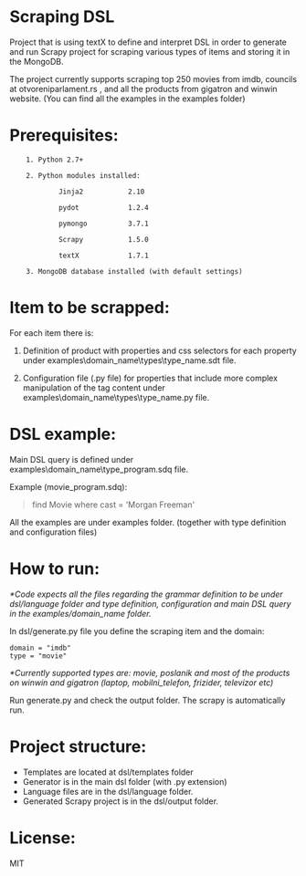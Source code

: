 # Scraping DSL

Project that is using textX to define and interpret DSL in order to generate and run Scrapy project for scraping various types of items and storing it in the MongoDB.

The project currently supports scraping top 250 movies from imdb, councils at otvoreniparlament.rs , and all the products from gigatron and winwin website. (You can find all the examples in the examples folder)

# Prerequisites:

        1. Python 2.7+

        2. Python modules installed:

                Jinja2           2.10

                pydot            1.2.4

                pymongo          3.7.1

                Scrapy           1.5.0

                textX            1.7.1

        3. MongoDB database installed (with default settings)

# Item to be scrapped:

For each item there is:

1. Definition of product with properties and css selectors for each property under examples\domain_name\types\type_name.sdt file.

2. Configuration file (.py file) for properties that include more complex manipulation of the tag content under examples\domain_name\types\type_name.py file.

# DSL example:

Main DSL query is defined under examples\domain_name\type_program.sdq file.

Example (movie_program.sdq):

>find Movie where cast = &#39;Morgan Freeman&#39;

All the examples are under examples folder. (together with type definition and configuration files)

# How to run:

_\*Code expects all the files regarding the grammar definition to be under dsl/language folder and type definition, configuration and main DSL query in the examples/domain_name folder._

In dsl/generate.py file you define the scraping item and the domain:
> 
    domain = "imdb"
    type = "movie"
>

_\*Currently supported types are: movie, poslanik and most of the products on winwin and gigatron (laptop, mobilni\_telefon, frizider, televizor etc)_

Run generate.py and check the output folder. The scrapy is automatically run.

# Project structure:

- Templates are located at dsl/templates folder
- Generator is in the main dsl folder (with .py extension)
- Language files are in the dsl/language folder.
- Generated Scrapy project is in the dsl/output folder.

# License:

MIT
